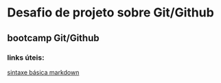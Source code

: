 # Desafio de projeto sobre Git/Github

## bootcamp Git/Github

### links úteis:
[sintaxe básica markdown](https://www.markdownguide.org/basic-syntax/)
